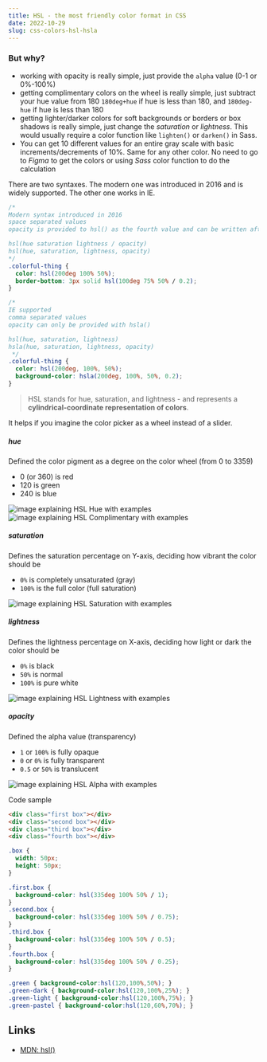 ```yaml
---
title: HSL - the most friendly color format in CSS
date: 2022-10-29
slug: css-colors-hsl-hsla
---
```


### But why?

- working with opacity is really simple, just provide the `alpha` value (0-1 or 0%-100%)
- getting complimentary colors on the wheel is really simple, just subtract your hue value from 180 `180deg+hue` if hue is less than 180, and `180deg-hue` if hue is less than 180
- getting lighter/darker colors for soft backgrounds or borders or box shadows is really simple, just change the _saturation_ or _lightness_. This would usually require a color function like `lighten()` or `darken()` in Sass. 
- You can get 10 different values for an entire gray scale with basic increments/decrements of 10%. Same for any other color. No need to go to _Figma_ to get the colors or using _Sass_ color function to do the calculation

There are two syntaxes. The modern one was introduced in 2016 and is widely supported. The other one works in IE.

```css
/* 
Modern syntax introduced in 2016
space separated values
opacity is provided to hsl() as the fourth value and can be written after a `/` separator

hsl(hue saturation lightness / opacity)
hsl(hue, saturation, lightness, opacity)
*/
.colorful-thing {
  color: hsl(200deg 100% 50%);
  border-bottom: 3px solid hsl(100deg 75% 50% / 0.2);
}
```

```css
/* 
IE supported 
comma separated values
opacity can only be provided with hsla()

hsl(hue, saturation, lightness)
hsla(hue, saturation, lightness, opacity)
 */
.colorful-thing {
  color: hsl(200deg, 100%, 50%);
  background-color: hsla(200deg, 100%, 50%, 0.2);
}
```

> HSL stands for hue, saturation, and lightness - and represents a **cylindrical-coordinate representation of colors**.

It helps if you imagine the color picker as a wheel instead of a slider.


##### hue	
Defined the color pigment as a degree on the color wheel (from 0 to 3359)
  - 0 (or 360) is red
  - 120 is green 
  - 240 is blue

![image explaining HSL Hue with examples](images/HSL_Hue.png)
![image explaining HSL Complimentary with examples](images/HSL_Complimentary.png)


##### saturation	
Defines the saturation percentage on Y-axis, deciding how vibrant the color should be
  - `0%` is completely unsaturated (gray)  
  - `100%` is the full color (full saturation)

![image explaining HSL Saturation with examples](images/HSL_Saturation.png)

##### lightness	
Defines the lightness percentage on X-axis, deciding how light or dark the color should be
  - `0%` is black
  - `50%` is normal
  - `100%` is pure white

![image explaining HSL Lightness with examples](images/HSL_Lightness.png)

##### opacity 
Defined the alpha value (transparency)
  - `1` or `100%` is fully opaque
  - `0` or `0%` is fully transparent
  - `0.5` or `50%` is translucent

![image explaining HSL Alpha with examples](images/HSL_Alpha.png)

Code sample

```html
<div class="first box"></div>
<div class="second box"></div>
<div class="third box"></div>
<div class="fourth box"></div>
```

```css
.box {
  width: 50px;
  height: 50px;
}

.first.box {
  background-color: hsl(335deg 100% 50% / 1);
}
.second.box {
  background-color: hsl(335deg 100% 50% / 0.75);
}
.third.box {
  background-color: hsl(335deg 100% 50% / 0.5);
}
.fourth.box {
  background-color: hsl(335deg 100% 50% / 0.25);
}
```


```css
.green { background-color:hsl(120,100%,50%); } 
.green-dark { background-color:hsl(120,100%,25%); }
.green-light { background-color:hsl(120,100%,75%); }
.green-pastel { background-color:hsl(120,60%,70%); }
```

Links
---

- [MDN: hsl()](https://developer.mozilla.org/en-US/docs/Web/CSS/color_value/hsl)